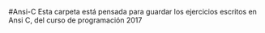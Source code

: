 #Ansi-C
Esta carpeta está pensada para guardar los ejercicios escritos en Ansi C, del curso de programación 2017
